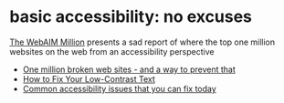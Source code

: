 # basic accessibility: no excuses

[The WebAIM Million](https://webaim.org/projects/million/) presents a sad report of where the top one million websites on the web from an accessibility perspective

* [One million broken web sites - and a way to prevent that](https://dev.to/codepo8/one-million-broken-web-sites-and-a-way-to-prevent-that-mda)
* [How to Fix Your Low-Contrast Text](https://benmyers.dev/blog/fix-low-contrast-text/)
* [Common accessibility issues that you can fix today](https://hidde.blog/common-a11y-issues/)

